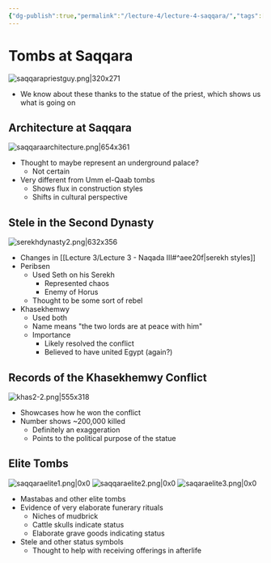 ```yaml
---
{"dg-publish":true,"permalink":"/lecture-4/lecture-4-saqqara/","tags":["gardenEntry"]}
---
```


# Tombs at Saqqara
![saqqarapriestguy.png|320x271](/img/user/Images/saqqarapriestguy.png)
- We know about these thanks to the statue of the priest, which shows us what is going on

## Architecture at Saqqara
![saqqaraarchitecture.png|654x361](/img/user/Images/saqqaraarchitecture.png)
- Thought to maybe represent an underground palace?
	- Not certain
- Very different from Umm el-Qaab tombs
	- Shows flux in construction styles
	- Shifts in cultural perspective

## Stele in the Second Dynasty
![serekhdynasty2.png|632x356](/img/user/Images/serekhdynasty2.png)
- Changes in [[Lecture 3/Lecture 3 - Naqada III#^aee20f\|serekh styles]]
- Peribsen
	- Used Seth on his Serekh
		- Represented chaos
		- Enemy of Horus
	- Thought to be some sort of rebel
- Khasekhemwy
	- Used both
	- Name means "the two lords are at peace with him"
	- Importance
		- Likely resolved the conflict
		- Believed to have united Egypt (again?)
## Records of the Khasekhemwy Conflict
![khas2-2.png|555x318](/img/user/Images/khas2-2.png)
- Showcases how he won the conflict
- Number shows ~200,000 killed
	- Definitely an exaggeration
	- Points to the political purpose of the statue

## Elite Tombs
![saqqaraelite1.png|0x0](/img/user/Images/saqqaraelite1.png)
![saqqaraelite2.png|0x0](/img/user/Images/saqqaraelite2.png)
![saqaraelite3.png|0x0](/img/user/Images/saqaraelite3.png)
- Mastabas and other elite tombs
- Evidence of very elaborate funerary rituals
	- Niches of mudbrick
	- Cattle skulls indicate status
	- Elaborate grave goods indicating status
- Stele and other status symbols
	- Thought to help with receiving offerings in afterlife